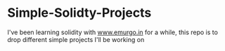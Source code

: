 # Simple-Solidty-Projects
I've been learning solidity with www.emurgo.in for a while, this repo is to drop different simple projects I'll be working on

